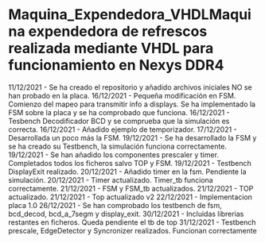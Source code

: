 # Maquina_Expendedora_VHDLMaquina expendedora de refrescos realizada mediante VHDL para funcionamiento en Nexys DDR4

11/12/2021 - Se ha creado el repositorio y añadido archivos iniciales NO se han probado en la placa.
16/12/2021 - Pequeña modificación en FSM. Comienzo del mapeo para transmitir info a displays. Se ha implementado la FSM sobre la placa y se ha comprobado que funciona.
16/12/2021 - Tesbench Decodificador BCD y se comprueba que la simulación es correcta.
16/12/2021 - Añadido ejemplo de temporizador.
17/12/2021 - Desarrollada un poco más la FSM.
19/12/2021 - Se ha desarrollado la FSM y se ha creado su Testbench, la simulación funciona correctamente.
19/12/2021 - Se han añadido los componentes prescaler y timer. Completados todos los ficheros salvo TOP y FSM.
19/12/2021 - Testbench DisplayExit realizado.
20/12/2021 - Añadido timer en la fsm. Pendiente la simulación.
20/12/2021 - Timer actualizado. Timer_tb funciona correctamente.
21/12/2021 - FSM y FSM_tb actualizados.
21/12/2021 - TOP actualizado.
21/12/2021 - Top actualizado v2
22/12/2021 - Implementacion placa 1.0
26/12/2021 - Se han comprobado los testbench de fsm, bcd_decod, bcd_a_7segm y display_exit.
30/12/2021 - Incluidas librerias restantes en ficheros. Queda pendiente el tb de top
31/12/2021 - Testbench prescale, EdgeDetector y Syncronizer realizados. Funcionan correctamente